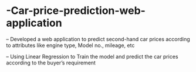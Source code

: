 # -Car-price-prediction-web-application
– Developed a web application to predict second-hand car prices according to attributes like engine type, Model no.,
mileage, etc

– Using Linear Regression to Train the model and predict the car prices according to the buyer’s requirement
